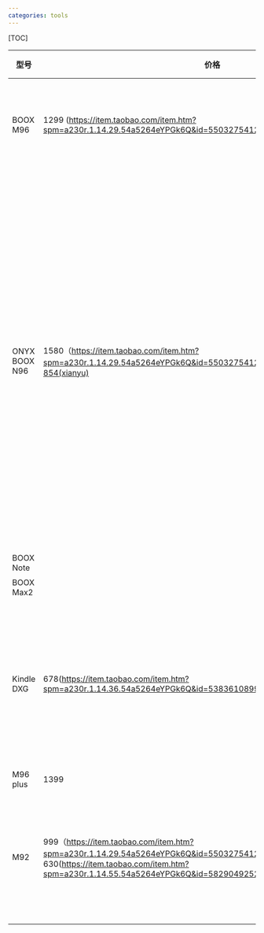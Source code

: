 ```yaml
---
categories: tools
---
```

[TOC]


| 型号          | 价格                                                         | 重量 | 屏幕   |                                                              |
| ------------- | ------------------------------------------------------------ | ---- | ------ | ------------------------------------------------------------ |
| BOOX M96      | 1299 (https://item.taobao.com/item.htm?spm=a230r.1.14.29.54a5264eYPGk6Q&id=550327541282&ns=1&abbucket=20#detail) |      | 9.7    | 屏幕尺寸：9.7英寸；屏幕技术：E-ink珍珠墨水屏；文本格式：PDF，EPUB，TXT，DJVU，HTML，RTF，FB2，DOC，MOBI，CHM，PDB等；产品容量：4GB；续航时间：约2周（纯阅读）；上网功能：WIFI，蓝牙4.0；分辨率：1200*825像素；存储扩展：支持MicroSD（TF）卡，最大32GB；(https://wap.zol.com.cn/383/382572/param.html)(https://wap.zol.com.cn/383/382572/price.html) |
| ONYX BOOX N96 | 1580（https://item.taobao.com/item.htm?spm=a230r.1.14.29.54a5264eYPGk6Q&id=550327541282&ns=1&abbucket=20#detail）854(xianyu) |      | 9.7寸  | 有三款机型，**BOOX N96 Carta+（支持笔触+手触，不带前光）、BOOX N96ML Carta+（仅支持笔触，带前光）、BOOX N96C Carta+（仅支持手触，不带前光），**其他方面的功能配置一样<br />外观：采用9.7英寸大屏，1200×825分辨率，大小与16开图书大小相近，背部为金属质感，配以铝合金壳体，重480g，轻薄坚固。<br/><br />显示：采用新一代的Carta屏，显得文字锐利也不失真，全新Regal刷新，刷新速度提升不少。<br /><br />书写：BOOX N96 Carta+手触、笔触皆可（其他两款可看需要选择），黑色的电磁笔反应非常灵敏，可以一边阅读一边批注，完全满足上班族的工作需求，手触翻页速度十分优越。<br /><br />系统：适配安卓4.0系统，用户可以随心所欲地下载第三方应用，下载漫画人、kindle等APP后，阅读可以跨平台。<br /><br />配置：单核1.0GHz处理器+1GB运存+16GB 内部存储（最大支持32G扩展）+Wi-Fi功能+蓝牙4.0 （2.4G Hz）<br /><br />推送：在BOOX端和PC浏览器上绑定同一个微信账号，可实现文件推送，支持网页和本地文件推送，摆脱数据线束缚。<br /><br />格式兼容：BOOX N96 Carta+不仅支持txt、epub、mobi等格式，还支持PDF，许多文件都能观看，方便实用。笔记自然不用说，用电磁笔就能在上面画画，写字，相当于一本笔记本。<br /><br /> |
| BOOX Note     |                                                              |      | 10.3寸 | 2018年6月7日                                                 |
| BOOX Max2     |                                                              |      | 13.3寸 | 2018年6月7日                                                 |
| Kindle DXG    | 678(https://item.taobao.com/item.htm?spm=a230r.1.14.36.54a5264eYPGk6Q&id=538361089927&ns=1&abbucket=20#detail) |      |        | 文石电纸书采用开放的安卓系统，支持第三方应用安装，支持十几种文件格式，主打大屏手写电纸书，对PDF文件的支持更完美，但目前暂时还没有自己的图书资源。 <br />kindle电纸书采用封闭系统，有非常丰富的电子书资源，但是设备主要以小屏阅读器为主，采用封闭系统，不支持第三方应用安装，文件支持格式也非常有限，PDF文件阅读体验较差。<br />如果阅读PDF文件、专业书籍、论文、漫画较多，选择BOOX系列<br />辨率是1200×800<br />2010上市<br />重量是545g.带上原装皮套是900g<br />不带wifi的，但是原系统带3g<br /> |
| M96 plus      | 1399                                                         |      |        |                                                              |
| M92           | 999（https://item.taobao.com/item.htm?spm=a230r.1.14.29.54a5264eYPGk6Q&id=550327541282&ns=1&abbucket=20#detail）<br />630(https://item.taobao.com/item.htm?spm=a230r.1.14.55.54a5264eYPGk6Q&id=582904925274&ns=1&abbucket=20#detail) |      |        | 2012 BOOX M92是Onyx继Boox M90之后推出的又一款新产品。BOOX M92使用了简洁的外观设计，与同样9.7寸的产品相比，体积要小。硬件上使用了业界最新的800 MHZ Cortex A8处理器，搭配元太最新的9.7寸E-INK珍珠屏，内置4G存储空间，支持手写功能，可以对图书进行批注；内置WIFI模块，可以浏览互联网。 BOOX M92的重点及强项依然是在专阅读专业图书上，对PDF、EPUB等图书的支持是同类产品的佼佼者，主要面对专业用户。BOOX M92在之前M90的基础，将硬件大副升级，特别是处理的升级，使得BOOX M92的翻页速度有了大副的提升 |